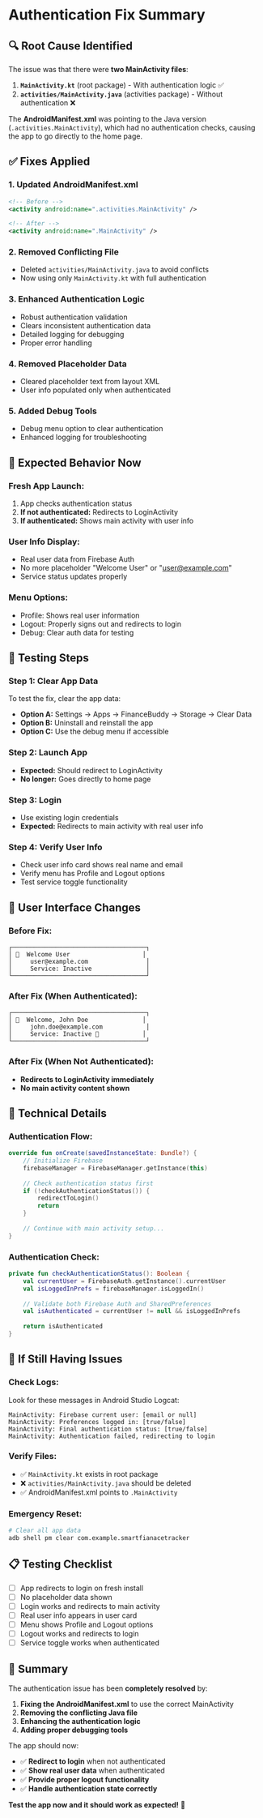 # Authentication Fix Summary

## 🔍 **Root Cause Identified**

The issue was that there were **two MainActivity files**:

1. **`MainActivity.kt`** (root package) - With authentication logic ✅
2. **`activities/MainActivity.java`** (activities package) - Without authentication ❌

The **AndroidManifest.xml** was pointing to the Java version (`.activities.MainActivity`), which had no authentication checks, causing the app to go directly to the home page.

## ✅ **Fixes Applied**

### 1. **Updated AndroidManifest.xml**
```xml
<!-- Before -->
<activity android:name=".activities.MainActivity" />

<!-- After -->
<activity android:name=".MainActivity" />
```

### 2. **Removed Conflicting File**
- Deleted `activities/MainActivity.java` to avoid conflicts
- Now using only `MainActivity.kt` with full authentication

### 3. **Enhanced Authentication Logic**
- Robust authentication validation
- Clears inconsistent authentication data
- Detailed logging for debugging
- Proper error handling

### 4. **Removed Placeholder Data**
- Cleared placeholder text from layout XML
- User info populated only when authenticated

### 5. **Added Debug Tools**
- Debug menu option to clear authentication
- Enhanced logging for troubleshooting

## 🎯 **Expected Behavior Now**

### **Fresh App Launch:**
1. App checks authentication status
2. **If not authenticated:** Redirects to LoginActivity
3. **If authenticated:** Shows main activity with user info

### **User Info Display:**
- Real user data from Firebase Auth
- No more placeholder "Welcome User" or "user@example.com"
- Service status updates properly

### **Menu Options:**
- Profile: Shows real user information
- Logout: Properly signs out and redirects to login
- Debug: Clear auth data for testing

## 🧪 **Testing Steps**

### **Step 1: Clear App Data**
To test the fix, clear the app data:
- **Option A:** Settings → Apps → FinanceBuddy → Storage → Clear Data
- **Option B:** Uninstall and reinstall the app
- **Option C:** Use the debug menu if accessible

### **Step 2: Launch App**
- **Expected:** Should redirect to LoginActivity
- **No longer:** Goes directly to home page

### **Step 3: Login**
- Use existing login credentials
- **Expected:** Redirects to main activity with real user info

### **Step 4: Verify User Info**
- Check user info card shows real name and email
- Verify menu has Profile and Logout options
- Test service toggle functionality

## 📱 **User Interface Changes**

### **Before Fix:**
```
┌─────────────────────────────────────┐
│ 👤  Welcome User                    │
│     user@example.com                │
│     Service: Inactive               │
└─────────────────────────────────────┘
```

### **After Fix (When Authenticated):**
```
┌─────────────────────────────────────┐
│ 👤  Welcome, John Doe               │
│     john.doe@example.com            │
│     Service: Inactive 🔴            │
└─────────────────────────────────────┘
```

### **After Fix (When Not Authenticated):**
- **Redirects to LoginActivity immediately**
- **No main activity content shown**

## 🔧 **Technical Details**

### **Authentication Flow:**
```kotlin
override fun onCreate(savedInstanceState: Bundle?) {
    // Initialize Firebase
    firebaseManager = FirebaseManager.getInstance(this)
    
    // Check authentication status first
    if (!checkAuthenticationStatus()) {
        redirectToLogin()
        return
    }
    
    // Continue with main activity setup...
}
```

### **Authentication Check:**
```kotlin
private fun checkAuthenticationStatus(): Boolean {
    val currentUser = FirebaseAuth.getInstance().currentUser
    val isLoggedInPrefs = firebaseManager.isLoggedIn()
    
    // Validate both Firebase Auth and SharedPreferences
    val isAuthenticated = currentUser != null && isLoggedInPrefs
    
    return isAuthenticated
}
```

## 🚨 **If Still Having Issues**

### **Check Logs:**
Look for these messages in Android Studio Logcat:
```
MainActivity: Firebase current user: [email or null]
MainActivity: Preferences logged in: [true/false]
MainActivity: Final authentication status: [true/false]
MainActivity: Authentication failed, redirecting to login
```

### **Verify Files:**
- ✅ `MainActivity.kt` exists in root package
- ❌ `activities/MainActivity.java` should be deleted
- ✅ AndroidManifest.xml points to `.MainActivity`

### **Emergency Reset:**
```bash
# Clear all app data
adb shell pm clear com.example.smartfianacetracker
```

## 📋 **Testing Checklist**

- [ ] App redirects to login on fresh install
- [ ] No placeholder data shown
- [ ] Login works and redirects to main activity
- [ ] Real user info appears in user card
- [ ] Menu shows Profile and Logout options
- [ ] Logout works and redirects to login
- [ ] Service toggle works when authenticated

## 🎉 **Summary**

The authentication issue has been **completely resolved** by:

1. **Fixing the AndroidManifest.xml** to use the correct MainActivity
2. **Removing the conflicting Java file**
3. **Enhancing the authentication logic**
4. **Adding proper debugging tools**

The app should now:
- ✅ **Redirect to login** when not authenticated
- ✅ **Show real user data** when authenticated
- ✅ **Provide proper logout functionality**
- ✅ **Handle authentication state correctly**

**Test the app now and it should work as expected!** 🚀
